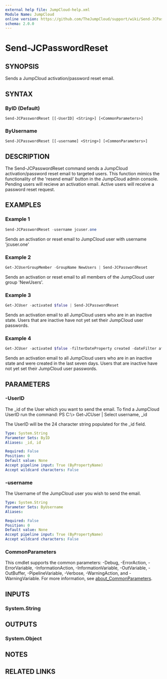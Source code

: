 ```yaml
---
external help file: JumpCloud-help.xml
Module Name: JumpCloud
online version: https://github.com/TheJumpCloud/support/wiki/Send-JCPasswordReset
schema: 2.0.0
---
```


# Send-JCPasswordReset

## SYNOPSIS
Sends a JumpCloud activation/password reset email.

## SYNTAX

### ByID (Default)
```
Send-JCPasswordReset [[-UserID] <String>] [<CommonParameters>]
```

### ByUsername
```
Send-JCPasswordReset [[-username] <String>] [<CommonParameters>]
```

## DESCRIPTION
The Send-JCPasswordReset command sends a JumpCloud activation/password reset email to targeted users. This function mimics the functionality of the 'resend email' button in the JumpCloud admin console.
Pending users will recieve an activation email. Active users will receive a password reset request.

## EXAMPLES

### Example 1
```powershell
Send-JCPasswordReset -username jcuser.one
```

Sends an activation or reset email to JumpCloud user with username 'jcuser.one'

### Example 2
```powershell
Get-JCUserGroupMember -GroupName NewUsers | Send-JCPasswordReset
```

Sends an activation or reset email to all members of the JumpCloud user group 'NewUsers'.

### Example 3
```powershell
Get-JCUser -activated $false | Send-JCPasswordReset
```

Sends an activation email to all JumpCloud users who are in an inactive state. Users that are inactive have not yet set their JumpCloud user passwords.

### Example 4
```powershell
Get-JCUser -activated $false -filterDateProperty created -dateFilter after -date (Get-Date).AddDays(-7) -returnProperties username | Send-JCPasswordReset
```

Sends an activation email to all JumpCloud users who are in an inactive state and were created in the last seven days. Users that are inactive have not yet set their JumpCloud user passwords.

## PARAMETERS

### -UserID
The _id of the User which you want to send the email.
To find a JumpCloud UserID run the command: PS C:\\\> Get-JCUser | Select username, _id

The UserID will be the 24 character string populated for the _id field.

```yaml
Type: System.String
Parameter Sets: ByID
Aliases: _id, id

Required: False
Position: 0
Default value: None
Accept pipeline input: True (ByPropertyName)
Accept wildcard characters: False
```

### -username
The Username of the JumpCloud user you wish to send the email.

```yaml
Type: System.String
Parameter Sets: ByUsername
Aliases:

Required: False
Position: 0
Default value: None
Accept pipeline input: True (ByPropertyName)
Accept wildcard characters: False
```

### CommonParameters
This cmdlet supports the common parameters: -Debug, -ErrorAction, -ErrorVariable, -InformationAction, -InformationVariable, -OutVariable, -OutBuffer, -PipelineVariable, -Verbose, -WarningAction, and -WarningVariable. For more information, see [about_CommonParameters](http://go.microsoft.com/fwlink/?LinkID=113216).

## INPUTS

### System.String
## OUTPUTS

### System.Object
## NOTES

## RELATED LINKS
